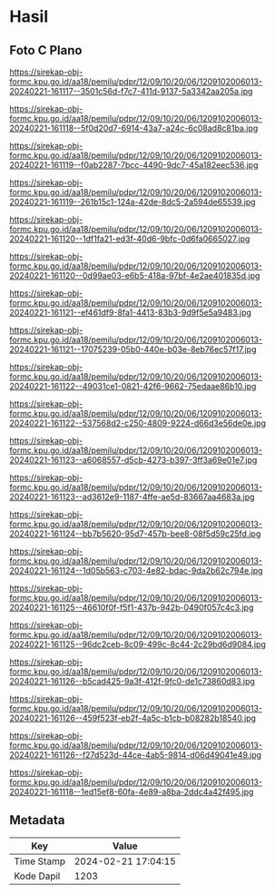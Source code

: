 # Hasil

## Foto C Plano

https://sirekap-obj-formc.kpu.go.id/aa18/pemilu/pdpr/12/09/10/20/06/1209102006013-20240221-161117--3501c56d-f7c7-411d-9137-5a3342aa205a.jpg

https://sirekap-obj-formc.kpu.go.id/aa18/pemilu/pdpr/12/09/10/20/06/1209102006013-20240221-161118--5f0d20d7-6914-43a7-a24c-6c08ad8c81ba.jpg

https://sirekap-obj-formc.kpu.go.id/aa18/pemilu/pdpr/12/09/10/20/06/1209102006013-20240221-161119--f0ab2287-7bcc-4490-9dc7-45a182eec536.jpg

https://sirekap-obj-formc.kpu.go.id/aa18/pemilu/pdpr/12/09/10/20/06/1209102006013-20240221-161119--261b15c1-124a-42de-8dc5-2a594de65539.jpg

https://sirekap-obj-formc.kpu.go.id/aa18/pemilu/pdpr/12/09/10/20/06/1209102006013-20240221-161120--1df1fa21-ed3f-40d6-9bfc-0d6fa0665027.jpg

https://sirekap-obj-formc.kpu.go.id/aa18/pemilu/pdpr/12/09/10/20/06/1209102006013-20240221-161120--0d99ae03-e6b5-418a-97bf-4e2ae401835d.jpg

https://sirekap-obj-formc.kpu.go.id/aa18/pemilu/pdpr/12/09/10/20/06/1209102006013-20240221-161121--ef461df9-8fa1-4413-83b3-9d9f5e5a9483.jpg

https://sirekap-obj-formc.kpu.go.id/aa18/pemilu/pdpr/12/09/10/20/06/1209102006013-20240221-161121--17075239-05b0-440e-b03e-8eb76ec57f17.jpg

https://sirekap-obj-formc.kpu.go.id/aa18/pemilu/pdpr/12/09/10/20/06/1209102006013-20240221-161122--49031ce1-0821-42f6-9662-75edaae86b10.jpg

https://sirekap-obj-formc.kpu.go.id/aa18/pemilu/pdpr/12/09/10/20/06/1209102006013-20240221-161122--537568d2-c250-4809-9224-d66d3e56de0e.jpg

https://sirekap-obj-formc.kpu.go.id/aa18/pemilu/pdpr/12/09/10/20/06/1209102006013-20240221-161123--a6068557-d5cb-4273-b397-3ff3a69e01e7.jpg

https://sirekap-obj-formc.kpu.go.id/aa18/pemilu/pdpr/12/09/10/20/06/1209102006013-20240221-161123--ad3612e9-1187-4ffe-ae5d-83667aa4683a.jpg

https://sirekap-obj-formc.kpu.go.id/aa18/pemilu/pdpr/12/09/10/20/06/1209102006013-20240221-161124--bb7b5620-95d7-457b-bee8-08f5d59c25fd.jpg

https://sirekap-obj-formc.kpu.go.id/aa18/pemilu/pdpr/12/09/10/20/06/1209102006013-20240221-161124--1d05b563-c703-4e82-bdac-9da2b62c794e.jpg

https://sirekap-obj-formc.kpu.go.id/aa18/pemilu/pdpr/12/09/10/20/06/1209102006013-20240221-161125--46610f0f-f5f1-437b-942b-0490f057c4c3.jpg

https://sirekap-obj-formc.kpu.go.id/aa18/pemilu/pdpr/12/09/10/20/06/1209102006013-20240221-161125--96dc2ceb-8c09-499c-8c44-2c29bd6d9084.jpg

https://sirekap-obj-formc.kpu.go.id/aa18/pemilu/pdpr/12/09/10/20/06/1209102006013-20240221-161126--b5cad425-9a3f-412f-9fc0-de1c73860d83.jpg

https://sirekap-obj-formc.kpu.go.id/aa18/pemilu/pdpr/12/09/10/20/06/1209102006013-20240221-161126--459f523f-eb2f-4a5c-b1cb-b08282b18540.jpg

https://sirekap-obj-formc.kpu.go.id/aa18/pemilu/pdpr/12/09/10/20/06/1209102006013-20240221-161126--f27d523d-44ce-4ab5-9814-d06d49041e49.jpg

https://sirekap-obj-formc.kpu.go.id/aa18/pemilu/pdpr/12/09/10/20/06/1209102006013-20240221-161118--1ed15ef8-60fa-4e89-a8ba-2ddc4a42f495.jpg


## Metadata

| Key        | Value               |
| ---------- | ------------------- |
| Time Stamp | 2024-02-21 17:04:15 |
| Kode Dapil | 1203                |




